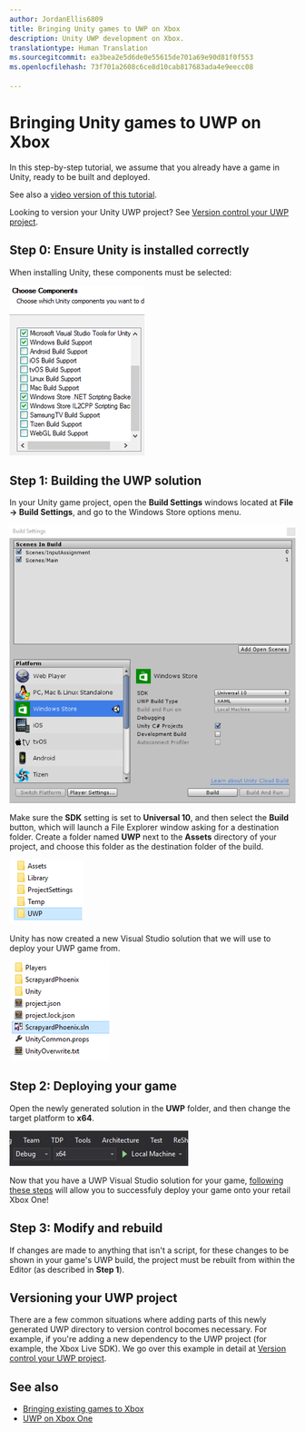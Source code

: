 ```yaml
---
author: JordanEllis6809
title: Bringing Unity games to UWP on Xbox
description: Unity UWP development on Xbox.
translationtype: Human Translation
ms.sourcegitcommit: ea3bea2e5d6de0e55615de701a69e90d81f0f553
ms.openlocfilehash: 73f701a2608c6ce8d10cab817683ada4e9eecc08

---
```


# Bringing Unity games to UWP on Xbox


In this step-by-step tutorial, we assume that you already have a game in Unity, ready to be built and deployed.

See also a [video version of this tutorial](https://www.youtube.com/watch?v=f0Ptvw7k-CE).

Looking to version your Unity UWP project? See [Version control your UWP project](development-lanes-unity-versioning.md).

## Step 0: Ensure Unity is installed correctly

When installing Unity, these components must be selected:

![Unity Install Components](images/unity-install-components.png)

## Step 1: Building the UWP solution

In your Unity game project, open the **Build Settings** windows located at **File -> Build Settings**, and go to the Windows Store options menu.

![Build Settings Window](images/build-settings.png)

Make sure the **SDK** setting is set to **Universal 10**, and then select the **Build** button, which will launch a File Explorer window asking for a destination folder. Create a folder named **UWP** next to the **Assets** directory of your project, and choose this folder as the destination folder of the build.

![Build Destination Folder](images/build-destination.png)

Unity has now created a new Visual Studio solution that we will use to deploy your UWP game from.

![UWP VS Solution](images/uwp-vs-solution.png)

## Step 2: Deploying your game

Open the newly generated solution in the **UWP** folder, and then change the target platform to **x64**.

![x64 Build Platform](images/x64-build-platform.png)

Now that you have a UWP Visual Studio solution for your game, [following these steps](getting-started.md) will allow you to successfuly deploy your game onto your retail Xbox One!

## Step 3: Modify and rebuild

If changes are made to anything that isn't a script, for these changes to be shown in your game's UWP build, the project must be rebuilt from within the Editor (as described in __Step 1__).

## Versioning your UWP project

There are a few common situations where adding parts of this newly generated UWP directory to version control bocomes necessary. For example, if you're adding a new dependency to the UWP project (for example, the Xbox Live SDK).  We go over this example in detail at [Version control your UWP project](development-lanes-unity-versioning.md).

## See also
- [Bringing existing games to Xbox](development-lanes-landing.md)
- [UWP on Xbox One](index.md)



<!--HONumber=Aug16_HO4-->



